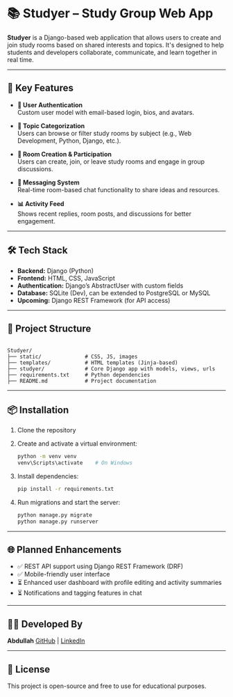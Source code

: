 # 📚 Studyer – Study Group Web App

**Studyer** is a Django-based web application that allows users to create and join study rooms based on shared interests and topics. It's designed to help students and developers collaborate, communicate, and learn together in real time.

---

## 🧠 Key Features

- **👤 User Authentication**  
  Custom user model with email-based login, bios, and avatars.

- **🧵 Topic Categorization**  
  Users can browse or filter study rooms by subject (e.g., Web Development, Python, Django, etc.).

- **📌 Room Creation & Participation**  
  Users can create, join, or leave study rooms and engage in group discussions.

- **💬 Messaging System**  
  Real-time room-based chat functionality to share ideas and resources.

- **📊 Activity Feed**  
  Shows recent replies, room posts, and discussions for better engagement.

---

## 🛠️ Tech Stack

- **Backend:** Django (Python)  
- **Frontend:** HTML, CSS, JavaScript  
- **Authentication:** Django’s AbstractUser with custom fields  
- **Database:** SQLite (Dev), can be extended to PostgreSQL or MySQL  
- **Upcoming:** Django REST Framework (for API access)

---

## 📂 Project Structure

```

Studyer/
├── static/              # CSS, JS, images
├── templates/           # HTML templates (Jinja-based)
├── studyer/             # Core Django app with models, views, urls
├── requirements.txt     # Python dependencies
├── README.md            # Project documentation

````

---

## 📦 Installation

1. Clone the repository


2. Create and activate a virtual environment:

   ```bash
   python -m venv venv
   venv\Scripts\activate    # On Windows
   ```

3. Install dependencies:

   ```bash
   pip install -r requirements.txt
   ```

4. Run migrations and start the server:

   ```bash
   python manage.py migrate
   python manage.py runserver
   ```

---

## 🌐 Planned Enhancements

* ✅ REST API support using Django REST Framework (DRF)
* ✅ Mobile-friendly user interface
* ⏳ Enhanced user dashboard with profile editing and activity summaries
* ⏳ Notifications and tagging features in chat

---

## 👨‍💻 Developed By

**Abdullah**
[GitHub](https://github.com/abd027) | [LinkedIn](https://www.linkedin.com/in/abdullah-3940471b9)

---

## 📃 License

This project is open-source and free to use for educational purposes.


